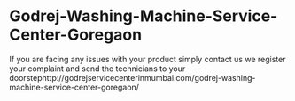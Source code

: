 # Godrej-Washing-Machine-Service-Center-Goregaon
If you are facing any issues with your product simply contact us we register your complaint and send the technicians to your doorstephttp://godrejservicecenterinmumbai.com/godrej-washing-machine-service-center-goregaon/
